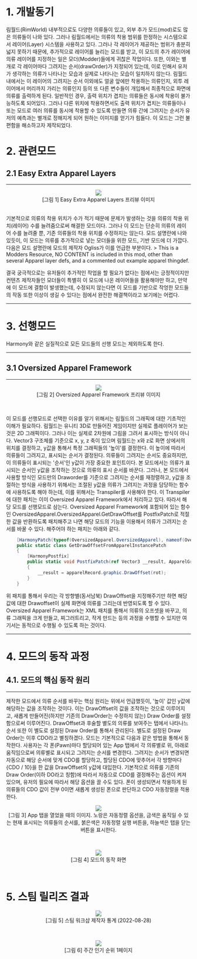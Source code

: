 # 1. 개발동기
림월드(RimWorld) 내부적으로도 다양한 의류들이 있고, 외부 추가 모드(mod)로도 많은 의류들이 나와 있다. 그러나 림월드에서는 의류의 착용 범위를 한정하는 시스템으로서 레이어(Layer) 시스템을 사용하고 있다. 그러나 각 레이어가 제공하는 범위가 충분히 넓지 못하기 때문에, 추가적으로 레이어를 늘리는 모드를 받고, 이 모드의 추가 레이어에 의류 레이어를 지정하는 일은 모더(Modder)들에게 귀찮은 작업이다. 또한, 이와는 별개로 각 레이어마다 그려지는 순서(drawOrder)가 지정되어 있는데, 이로 인해서 유저가 생각하는 의류가 나타나는 모습과 실제로 나타나는 모습이 일치하지 않는다. 림월드 내에서는 이 레이어의 그려지는 순서 이외에도 얼굴 앞에만 착용하는 의류인지, 외투 레이어에서 머리까지 가리는 의류인지 등의 또 다른 변수들이 개입해서 최종적으로 화면에 의류를 출력하게 된다. 일반적인 경우, 출력 위치가 겹치는 의류들은 동시에 착용이 불가능하도록 되어있다. 그러나 다른 위치에 착용하면서도 출력 위치가 겹치는 의류들이나 또는 모드로 여러 의류를 동시에 착용할 수 있도록 만들면 의류 간에 그려지는 순서가 유저의 예측과는 별개로 정해지게 되어 원하는 이미지를 얻기가 힘들다. 이 모드는 그런 불편함을 해소하고자 제작되었다.

# 2. 관련모드
## 2.1 Easy Extra Apparel Layers

---
<p align="center">
    <img src="../../Figure/EasyExtraApparelLayersImage1.webp"></img></br>
    [그림 1] Easy Extra Apparel Layers 프리뷰 이미지    
</p>
<br/>
기본적으로 의류의 착용 위치가 수가 적기 때문에 문제가 발생하는 것을 의류의 착용 위치(레이어) 수를 늘려줌으로써 해결한 모드이다. 그러나 이 모드는 단순히 의류의 레이어 수를 늘려줄 뿐, 기존 의류들의 착용 위치를 수정하지는 않는다. 모드 설명란에 나와 있듯이, 이 모드는 의류를 추가적으로 넣는 모더들을 위한 모드, 기반 모드에 더 가깝다. 다음은 모드 설명란에 모드의 제작자 Ogliss가 이를 언급한 부분이다.
> This is a Modders Resource, NO CONTENT is included in this mod, other than several Apparel layer defs, and a commented out example apparel thingdef.  
  
결국 궁극적으로는 유저들이 추가적인 작업을 할 필요가 없다는 점에서는 긍정적이지만 컨텐츠 제작자들인 모더들이 특별히 이 모드에 나온 레이어들을 활용해야만 하고, 만약에 이 모드에 결함이 발생했는데, 수정되지 않는다면 이 모드를 기반으로 작엉한 모드들의 작동 또한 이상이 생길 수 있다는 점에서 완전한 해결책이라고 보기에는 어렵다.

---
# 3. 선행모드
Harmony와 같은 실질적으로 모든 모드들의 선행 모드는 제외하도록 한다.

---

## 3.1 Oversized Apparel Framework
---

<p align="center">
    <img src="../../Figure/OversizedApparelFrameWorkPreviewImage.png"/>    </br>
    [그림 2] Oversized Apparel Framework 프리뷰 이미지      
</p>
</br>

이 모드를 선행모드로 선택한 이유를 알기 위해서는 림월드의 그래픽에 대한 기초적인 이해가 필요하다.
림월드는 유니티 3D로 만들어진 게임이지만 실제로 플레이어가 보는 것은 2D 그래픽이다. 그러나 이는 실제로 2차원에 그림을 그려서 표시하는 방식이 아니다. Vector3 구조체를 기준으로 x, y, z 축이 있으며 림월드는 x와 z로 화면 상에서의 위치를 결정하고, y값을 통해서 특정 그래픽들의 '높이'를 결정한다. 이 높이에 따라서 의류들이 그려지고, 표시되는 순서가 결정된다. 의류들이 그려지는 순서도 중요하지만, 이 의류들이 표시되는 '순서'인 y값이 가장 중요한 포인트이다. 본 모드에서는 의류가 표시되는 순서인 y값을 조작하는 것으로 의류의 표시 순서를 바꾼다. 그러나, 본 모드에서 사용할 방식인 모드만의 Draworder를 기준으로 그려지는 순서를 재정렬하고, y값을 조절하는 방식을 사용하기 위해서는 조절된 y값을 의류가 그려지는 과정을 담당하는 함수에 사용하도록 해야 하는데, 이를 위해서는 Transpiler를 사용해야 한다. 이 Transpiler에 대한 패치는 이미 Oversized Apparel Framework에서 처리하고 있다. 따라서 해당 모드를 선행모드로 삼는다. Oversized Apparel Framework에 포함되어 있는 함수인 OversizedApparel.OversizedApparel.GetDrawOffset를 PostfixPatch로 적절한 값을 반환하도록 패치해주고 나면 해당 모드의 기능을 이용해서 의류가 그려지는 순서를 바꿀 수 있다. 해주어야 하는 패치는 아래와 같다.
```C#
    [HarmonyPatch(typeof(OversizedApparel.OversizedApparel), nameof(OversizedApparel.OversizedApparel.GetDrawOffset))]
    public static class GetDrawOffsetFromApparelInstancePatch
    {
        [HarmonyPostfix]
        public static void PostfixPatch(ref Vector3 __result, ApparelGraphicRecord apparelRecord, Rot4 rot)
        {
            __result = apparelRecord.graphic.DrawOffset(rot);
        }
    }
```  
위 패치를 통해서 우리는 각 방향별(동서남북) DrawOffset을 지정해주기만 하면 해당 값에 대한 Drawoffset이 실제 화면에 의류를 그리는데 반영되도록 할 수 있다. Oversized Apparel Framework는 XML 패치를 통해서 의류의 오프셋을 바꾸고, 의류 그래픽을 크게 만들고, 찌그러트리고, 작게 만드는 등의 과정을 수행할 수 있지만 여기서는 동적으로 수행될 수 있도록 하는 것이다.

---
# 4. 모드의 동작 과정
## 4.1. 모드의 핵심 동작 원리
---
제작한 모드에서 의류 순서를 바꾸는 핵심 원리는 위에서 언급했듯이, '높이' 값인 y값에 해당하는 값을 조작하는 것이다. 이는 DrawOffset의 값을 조작하는 것으로 이루어지고, 새롭게 만들어진(하지만 기존의 DrawOrder는 수정하지 않는) Draw Order를 설정함으로써 이루어진다. DrawOffset과 후술할 별도의 의류를 보여주는 탭에서 나타나느 순서 또한 이 별도로 설정된 Draw Order를 통해서 관리된다. 별도로 설정된 Draw Order는 이후 CDO라고 별칭하겠다. 모드는 기본적으로 다음과 같은 방법을 통해서 동작한다. 사용자는 각 폰(Pawn)마다 할당되어 있는 App 탭에서 각 의류별로 위, 아래로 움직임으로써 의류별로 표시되고 그려지는 순서를 변경한다. 그려지는 순서가 변경되면 자동으로 해당 순서에 맞게 CDO를 할당하고, 할당된 CDO에 맞추어서 각 방향마다 {CDO / 10}을 한 값을 DrawOffset의 y값에 대입한다. 기본적으로 의류를 기존의 Draw Order(이하 DO라고 칭함)에 따라서 자동으로 CDO를 결정해주는 옵션이 켜져 있으며, 유저의 필요에 따라서 해당 옵션을 끌 수도 있다. 폰이 생성되면서 착용하게 된 의류들의 CDO 값이 전부 0이면 새롭게 생성된 폰으로 판단하고 CDO 자동정렬을 적용한다.     
<p align="center">
    <img src="../../Figure/USESetApparelOrderAppScreen.png"/>    <br/>
    [그림 3] App 탭을 열었을 때의 이미지. 노랑은 자동정렬 옵션을, 금색은 움직일 수 있는 현재 표시되는 의류들의 순서를, 붉은색은 자동정렬 실행 버튼을, 하늘색은 탭을 닫는 버튼을 표시한다.      
</p>
</br>
<p align="center">
    <img src="../../Figure/USESetApparelOrderWorkingAnimation.png"><br/>
    [그림 4] 모드의 동작 화면
</p>
<br/>

# 5. 스팀 릴리즈 결과
<p align="center">
    <img src="../../Figure/USESetApparelDrawOrderSteamReleaseResult.png"><br/>
    [그림 5] 스팀 워크샵 제작자 통계 (2022-08-28)
</p>
<br/>
<p align="center">
    <img src="../../Figure/USE Set Apparel Order 한 주 인기 순위 1페이지.png"><br/>
    [그림 6] 주간 인기 순위 1페이지
</p>
<br/>
